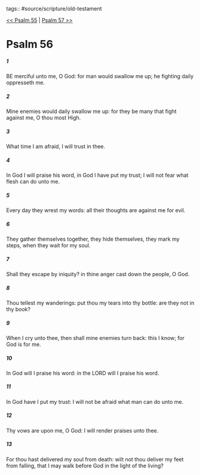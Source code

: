 tags:: #source/scripture/old-testament

[<< Psalm 55](/old-testament/19_Psalms/Psalm_55.md) | [Psalm 57 >>](/old-testament/19_Psalms/Psalm_57.md)

# Psalm 56

##### 1

BE merciful unto me, O God: for man would swallow me up; he fighting daily oppresseth me.

##### 2

Mine enemies would daily swallow me up: for they be many that fight against me, O thou most High.

##### 3

What time I am afraid, I will trust in thee.

##### 4

In God I will praise his word, in God I have put my trust; I will not fear what flesh can do unto me.

##### 5

Every day they wrest my words: all their thoughts are against me for evil.

##### 6

They gather themselves together, they hide themselves, they mark my steps, when they wait for my soul.

##### 7

Shall they escape by iniquity? in thine anger cast down the people, O God.

##### 8

Thou tellest my wanderings: put thou my tears into thy bottle: are they not in thy book?

##### 9

When I cry unto thee, then shall mine enemies turn back: this I know; for God is for me.

##### 10

In God will I praise his word: in the LORD will I praise his word.

##### 11

In God have I put my trust: I will not be afraid what man can do unto me.

##### 12

Thy vows are upon me, O God: I will render praises unto thee.

##### 13

For thou hast delivered my soul from death: wilt not thou deliver my feet from falling, that I may walk before God in the light of the living?
